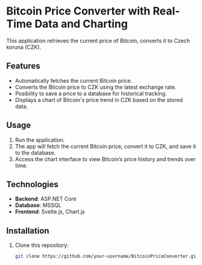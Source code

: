 # Bitcoin Price Converter with Real-Time Data and Charting

This application retrieves the current price of Bitcoin, converts it to Czech koruna (CZK).

## Features

- Automatically fetches the current Bitcoin price.
- Converts the Bitcoin price to CZK using the latest exchange rate.
- Posibility to save a price to a database for historical tracking.
- Displays a chart of Bitcoin's price trend in CZK based on the stored data.

## Usage

1. Run the application.
2. The app will fetch the current Bitcoin price, convert it to CZK, and save it to the database.
3. Access the chart interface to view Bitcoin’s price history and trends over time.

## Technologies

- **Backend**: ASP.NET Core
- **Database**: MSSQL
- **Frontend**: Svelte.js, Chart.js

## Installation

1. Clone this repository:
   ```bash
   git clone https://github.com/your-username/BitcoinPriceConverter.git

  
